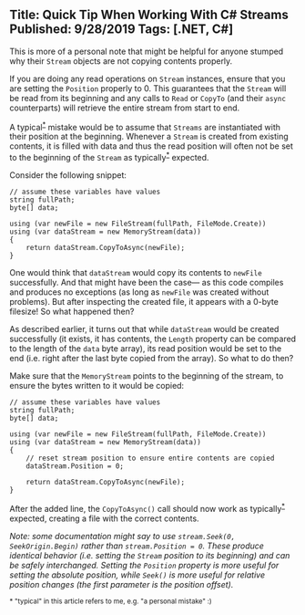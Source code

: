 Title: Quick Tip When Working With C# Streams
Published: 9/28/2019
Tags: [.NET, C#]
---

This is more of a personal note that might be helpful for anyone stumped why their `Stream` objects are not copying contents properly. 

If you are doing any read operations on `Stream` instances, ensure that you are setting the `Position` properly to 0. This guarantees that the `Stream` will be read from its beginning and any calls to `Read` or `CopyTo` (and their `async` counterparts) will retrieve the entire stream from start to end.

A typical<sup>[*](#footnote)</sup> mistake would be to assume that `Streams` are instantiated with their position at the beginning. Whenever a `Stream` is created from existing contents, it is filled with data and thus the read position will often not be set to the beginning of the `Stream` as typically<sup>[*](#footnote)</sup> expected. 

Consider the following snippet:

``` 
// assume these variables have values
string fullPath;
byte[] data;

using (var newFile = new FileStream(fullPath, FileMode.Create))
using (var dataStream = new MemoryStream(data))
{
    return dataStream.CopyToAsync(newFile);
}
```

One would think that `dataStream` would copy its contents to `newFile` successfully. And that might have been the case&mdash; as this code compiles and produces no exceptions (as long as `newFile` was created without problems). But after inspecting the created file, it appears with a 0-byte filesize! So what happened then? 

As described earlier, it turns out that while `dataStream` would be created successfully (it exists, it has contents, the `Length` property can be compared to the length of the `data` byte array), its read position would be set to the end (i.e. right after the last byte copied from the array). So what to do then?

Make sure that the `MemoryStream` points to the beginning of the stream, to ensure the bytes written to it would be copied:

``` 
// assume these variables have values
string fullPath;
byte[] data;

using (var newFile = new FileStream(fullPath, FileMode.Create))
using (var dataStream = new MemoryStream(data))
{
    // reset stream position to ensure entire contents are copied
    dataStream.Position = 0;

    return dataStream.CopyToAsync(newFile);
}
```

After the added line, the `CopyToAsync()` call should now work as typically<sup>[*](#footnote)</sup> expected, creating a file with the correct contents.

*Note: some documentation might say to use `stream.Seek(0, SeekOrigin.Begin)` rather than `stream.Position = 0`. These produce identical behavior (i.e. setting the `Stream` position to its beginning) and can be safely interchanged. Setting the `Position` property is more useful for setting the absolute position, while `Seek()` is more useful for relative position changes (the first parameter is the position offset).*

<div id="footnote"><sub>* "typical" in this article refers to me, e.g. "a personal mistake" :)</sub></div>